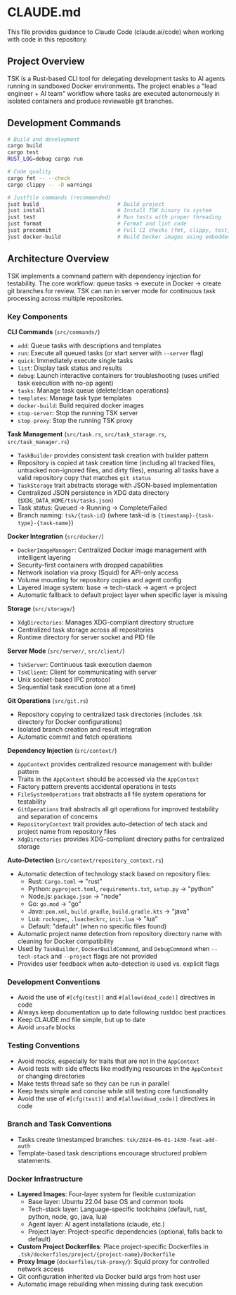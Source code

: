 # CLAUDE.md

This file provides guidance to Claude Code (claude.ai/code) when working with code in this repository.

## Project Overview

TSK is a Rust-based CLI tool for delegating development tasks to AI agents running in sandboxed Docker environments. The project enables a "lead engineer + AI team" workflow where tasks are executed autonomously in isolated containers and produce reviewable git branches.

## Development Commands

```bash
# Build and development
cargo build
cargo test
RUST_LOG=debug cargo run

# Code quality
cargo fmt -- --check
cargo clippy -- -D warnings

# Justfile commands (recommended)
just build                         # Build project
just install                       # Install TSK binary to system
just test                          # Run tests with proper threading
just format                        # Format and lint code
just precommit                     # Full CI checks (fmt, clippy, test, help)
just docker-build                  # Build Docker images using embedded assets
```

## Architecture Overview

TSK implements a command pattern with dependency injection for testability. The core workflow: queue tasks → execute in Docker → create git branches for review. TSK can run in server mode for continuous task processing across multiple repositories.

### Key Components

**CLI Commands** (`src/commands/`)
- `add`: Queue tasks with descriptions and templates
- `run`: Execute all queued tasks (or start server with `--server` flag)
- `quick`: Immediately execute single tasks
- `list`: Display task status and results
- `debug`: Launch interactive containers for troubleshooting (uses unified task execution with no-op agent)
- `tasks`: Manage task queue (delete/clean operations)
- `templates`: Manage task type templates
- `docker-build`: Build required docker images
- `stop-server`: Stop the running TSK server
- `stop-proxy`: Stop the running TSK proxy

**Task Management** (`src/task.rs`, `src/task_storage.rs`, `src/task_manager.rs`)
- `TaskBuilder` provides consistent task creation with builder pattern
- Repository is copied at task creation time (including all tracked files, untracked non-ignored files, and dirty files), ensuring all tasks have a valid repository copy that matches `git status`
- `TaskStorage` trait abstracts storage with JSON-based implementation
- Centralized JSON persistence in XDG data directory (`$XDG_DATA_HOME/tsk/tasks.json`)
- Task status: Queued → Running → Complete/Failed
- Branch naming: `tsk/{task-id}` (where task-id is `{timestamp}-{task-type}-{task-name}`)

**Docker Integration** (`src/docker/`)
- `DockerImageManager`: Centralized Docker image management with intelligent layering
- Security-first containers with dropped capabilities
- Network isolation via proxy (Squid) for API-only access
- Volume mounting for repository copies and agent config
- Layered image system: base → tech-stack → agent → project
- Automatic fallback to default project layer when specific layer is missing

**Storage** (`src/storage/`)
- `XdgDirectories`: Manages XDG-compliant directory structure
- Centralized task storage across all repositories
- Runtime directory for server socket and PID file

**Server Mode** (`src/server/`, `src/client/`)
- `TskServer`: Continuous task execution daemon
- `TskClient`: Client for communicating with server
- Unix socket-based IPC protocol
- Sequential task execution (one at a time)

**Git Operations** (`src/git.rs`)
- Repository copying to centralized task directories (includes .tsk directory for Docker configurations)
- Isolated branch creation and result integration
- Automatic commit and fetch operations

**Dependency Injection** (`src/context/`)
- `AppContext` provides centralized resource management with builder pattern
- Traits in the `AppContext` should be accessed via the `AppContext`
- Factory pattern prevents accidental operations in tests
- `FileSystemOperations` trait abstracts all file system operations for testability
- `GitOperations` trait abstracts all git operations for improved testability and separation of concerns
- `RepositoryContext` trait provides auto-detection of tech stack and project name from repository files
- `XdgDirectories` provides XDG-compliant directory paths for centralized storage

**Auto-Detection** (`src/context/repository_context.rs`)
- Automatic detection of technology stack based on repository files:
  - Rust: `Cargo.toml` → "rust"
  - Python: `pyproject.toml`, `requirements.txt`, `setup.py` → "python"
  - Node.js: `package.json` → "node"
  - Go: `go.mod` → "go"
  - Java: `pom.xml`, `build.gradle`, `build.gradle.kts` → "java"
  - Lua: `rockspec`, `.luacheckrc`, `init.lua` → "lua"
  - Default: "default" (when no specific files found)
- Automatic project name detection from repository directory name with cleaning for Docker compatibility
- Used by `TaskBuilder`, `DockerBuildCommand`, and `DebugCommand` when `--tech-stack` and `--project` flags are not provided
- Provides user feedback when auto-detection is used vs. explicit flags

### Development Conventions

- Avoid the use of `#[cfg(test)]` and `#[allow(dead_code)]` directives in code
- Always keep documentation up to date following rustdoc best practices
- Keep CLAUDE.md file simple, but up to date
- Avoid `unsafe` blocks

### Testing Conventions

- Avoid mocks, especially for traits that are not in the `AppContext`
- Avoid tests with side effects like modifying resources in the `AppContext` or changing directories
- Make tests thread safe so they can be run in parallel
- Keep tests simple and concise while still testing core functionality
- Avoid the use of `#[cfg(test)]` and `#[allow(dead_code)]` directives in code

### Branch and Task Conventions

- Tasks create timestamped branches: `tsk/2024-06-01-1430-feat-add-auth`
- Template-based task descriptions encourage structured problem statements.

### Docker Infrastructure

- **Layered Images**: Four-layer system for flexible customization
  - Base layer: Ubuntu 22.04 base OS and common tools
  - Tech-stack layer: Language-specific toolchains (default, rust, python, node, go, java, lua)
  - Agent layer: AI agent installations (claude, etc.)
  - Project layer: Project-specific dependencies (optional, falls back to default)
- **Custom Project Dockerfiles**: Place project-specific Dockerfiles in `.tsk/dockerfiles/project/{project-name}/Dockerfile`
- **Proxy Image** (`dockerfiles/tsk-proxy/`): Squid proxy for controlled network access
- Git configuration inherited via Docker build args from host user
- Automatic image rebuilding when missing during task execution
